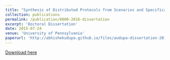 ```yaml
---
title: "Synthesis of Distributed Protocols from Scenarios and Specifications"
collection: publications
permalink: /publication/0000-2016-dissertation
excerpt: 'Doctoral Dissertation'
date: 2015-07-24
venue: 'University of Pennsylvania'
paperurl: 'http://abhishekudupa.github.io/files/audupa-dissertation-2016.pdf'
---
```

[Download here](http://abhishekudupa.github.io/files/audupa-dissertation-2016.pdf)
